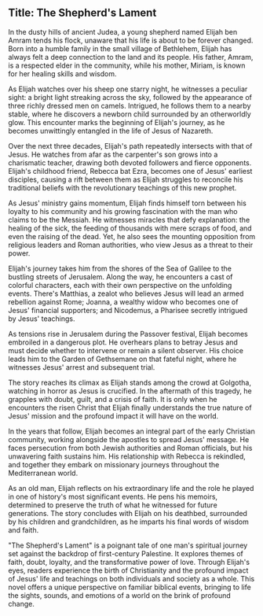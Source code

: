 
## Title: The Shepherd's Lament

In the dusty hills of ancient Judea, a young shepherd named Elijah ben Amram tends his flock, unaware that his life is about to be forever changed. Born into a humble family in the small village of Bethlehem, Elijah has always felt a deep connection to the land and its people. His father, Amram, is a respected elder in the community, while his mother, Miriam, is known for her healing skills and wisdom.

As Elijah watches over his sheep one starry night, he witnesses a peculiar sight: a bright light streaking across the sky, followed by the appearance of three richly dressed men on camels. Intrigued, he follows them to a nearby stable, where he discovers a newborn child surrounded by an otherworldly glow. This encounter marks the beginning of Elijah's journey, as he becomes unwittingly entangled in the life of Jesus of Nazareth.

Over the next three decades, Elijah's path repeatedly intersects with that of Jesus. He watches from afar as the carpenter's son grows into a charismatic teacher, drawing both devoted followers and fierce opponents. Elijah's childhood friend, Rebecca bat Ezra, becomes one of Jesus' earliest disciples, causing a rift between them as Elijah struggles to reconcile his traditional beliefs with the revolutionary teachings of this new prophet.

As Jesus' ministry gains momentum, Elijah finds himself torn between his loyalty to his community and his growing fascination with the man who claims to be the Messiah. He witnesses miracles that defy explanation: the healing of the sick, the feeding of thousands with mere scraps of food, and even the raising of the dead. Yet, he also sees the mounting opposition from religious leaders and Roman authorities, who view Jesus as a threat to their power.

Elijah's journey takes him from the shores of the Sea of Galilee to the bustling streets of Jerusalem. Along the way, he encounters a cast of colorful characters, each with their own perspective on the unfolding events. There's Matthias, a zealot who believes Jesus will lead an armed rebellion against Rome; Joanna, a wealthy widow who becomes one of Jesus' financial supporters; and Nicodemus, a Pharisee secretly intrigued by Jesus' teachings.

As tensions rise in Jerusalem during the Passover festival, Elijah becomes embroiled in a dangerous plot. He overhears plans to betray Jesus and must decide whether to intervene or remain a silent observer. His choice leads him to the Garden of Gethsemane on that fateful night, where he witnesses Jesus' arrest and subsequent trial.

The story reaches its climax as Elijah stands among the crowd at Golgotha, watching in horror as Jesus is crucified. In the aftermath of this tragedy, he grapples with doubt, guilt, and a crisis of faith. It is only when he encounters the risen Christ that Elijah finally understands the true nature of Jesus' mission and the profound impact it will have on the world.

In the years that follow, Elijah becomes an integral part of the early Christian community, working alongside the apostles to spread Jesus' message. He faces persecution from both Jewish authorities and Roman officials, but his unwavering faith sustains him. His relationship with Rebecca is rekindled, and together they embark on missionary journeys throughout the Mediterranean world.

As an old man, Elijah reflects on his extraordinary life and the role he played in one of history's most significant events. He pens his memoirs, determined to preserve the truth of what he witnessed for future generations. The story concludes with Elijah on his deathbed, surrounded by his children and grandchildren, as he imparts his final words of wisdom and faith.

"The Shepherd's Lament" is a poignant tale of one man's spiritual journey set against the backdrop of first-century Palestine. It explores themes of faith, doubt, loyalty, and the transformative power of love. Through Elijah's eyes, readers experience the birth of Christianity and the profound impact of Jesus' life and teachings on both individuals and society as a whole. This novel offers a unique perspective on familiar biblical events, bringing to life the sights, sounds, and emotions of a world on the brink of profound change.
